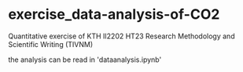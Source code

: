 # exercise_data-analysis-of-CO2
Quantitative exercise of KTH II2202 HT23 Research Methodology and Scientific Writing (TIVNM)


the analysis can be read in 'dataanalysis.ipynb'
